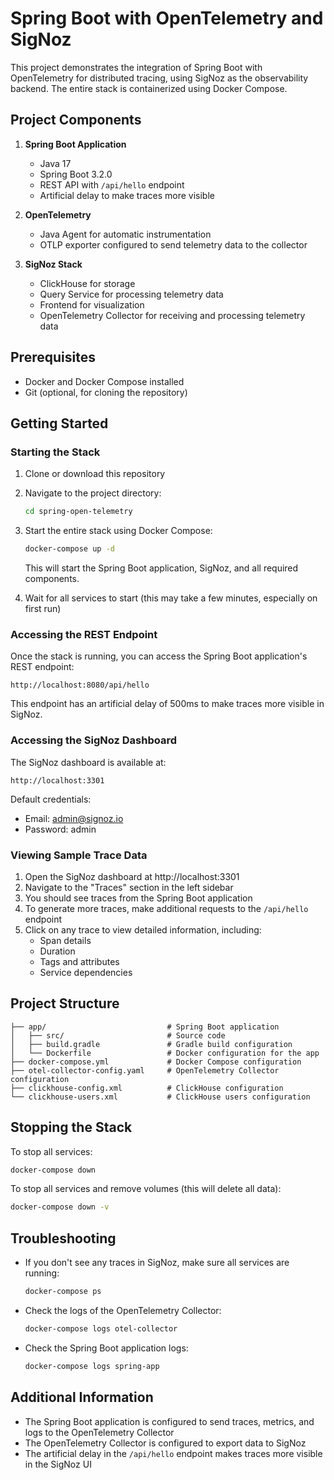 # Spring Boot with OpenTelemetry and SigNoz

This project demonstrates the integration of Spring Boot with OpenTelemetry for distributed tracing, using SigNoz as the observability backend. The entire stack is containerized using Docker Compose.

## Project Components

1. **Spring Boot Application**

   - Java 17
   - Spring Boot 3.2.0
   - REST API with `/api/hello` endpoint
   - Artificial delay to make traces more visible

2. **OpenTelemetry**

   - Java Agent for automatic instrumentation
   - OTLP exporter configured to send telemetry data to the collector

3. **SigNoz Stack**
   - ClickHouse for storage
   - Query Service for processing telemetry data
   - Frontend for visualization
   - OpenTelemetry Collector for receiving and processing telemetry data

## Prerequisites

- Docker and Docker Compose installed
- Git (optional, for cloning the repository)

## Getting Started

### Starting the Stack

1. Clone or download this repository

2. Navigate to the project directory:

   ```bash
   cd spring-open-telemetry
   ```

3. Start the entire stack using Docker Compose:

   ```bash
   docker-compose up -d
   ```

   This will start the Spring Boot application, SigNoz, and all required components.

4. Wait for all services to start (this may take a few minutes, especially on first run)

### Accessing the REST Endpoint

Once the stack is running, you can access the Spring Boot application's REST endpoint:

```
http://localhost:8080/api/hello
```

This endpoint has an artificial delay of 500ms to make traces more visible in SigNoz.

### Accessing the SigNoz Dashboard

The SigNoz dashboard is available at:

```
http://localhost:3301
```

Default credentials:

- Email: admin@signoz.io
- Password: admin

### Viewing Sample Trace Data

1. Open the SigNoz dashboard at http://localhost:3301
2. Navigate to the "Traces" section in the left sidebar
3. You should see traces from the Spring Boot application
4. To generate more traces, make additional requests to the `/api/hello` endpoint
5. Click on any trace to view detailed information, including:
   - Span details
   - Duration
   - Tags and attributes
   - Service dependencies

## Project Structure

```
├── app/                           # Spring Boot application
│   ├── src/                       # Source code
│   ├── build.gradle               # Gradle build configuration
│   └── Dockerfile                 # Docker configuration for the app
├── docker-compose.yml             # Docker Compose configuration
├── otel-collector-config.yaml     # OpenTelemetry Collector configuration
├── clickhouse-config.xml          # ClickHouse configuration
└── clickhouse-users.xml           # ClickHouse users configuration
```

## Stopping the Stack

To stop all services:

```bash
docker-compose down
```

To stop all services and remove volumes (this will delete all data):

```bash
docker-compose down -v
```

## Troubleshooting

- If you don't see any traces in SigNoz, make sure all services are running:

  ```bash
  docker-compose ps
  ```

- Check the logs of the OpenTelemetry Collector:

  ```bash
  docker-compose logs otel-collector
  ```

- Check the Spring Boot application logs:
  ```bash
  docker-compose logs spring-app
  ```

## Additional Information

- The Spring Boot application is configured to send traces, metrics, and logs to the OpenTelemetry Collector
- The OpenTelemetry Collector is configured to export data to SigNoz
- The artificial delay in the `/api/hello` endpoint makes traces more visible in the SigNoz UI
